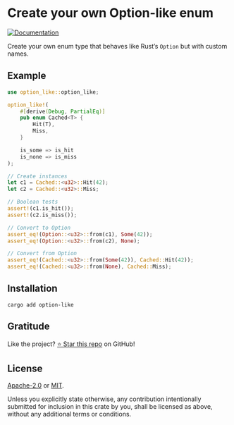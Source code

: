 <!-- DO NOT EDIT -->
<!-- This file is automatically generated by README.ts. -->
<!-- Edit README.ts if you want to make changes. -->

# Create your own Option-like enum

[![Documentation](https://docs.rs/option-like/badge.svg)](https://docs.rs/option-like)

Create your own enum type that behaves like Rust’s `Option` but with custom names.

## Example

```rust
use option_like::option_like;

option_like!(
    #[derive(Debug, PartialEq)]
    pub enum Cached<T> {
        Hit(T),
        Miss,
    }

    is_some => is_hit
    is_none => is_miss
);

// Create instances
let c1 = Cached::<u32>::Hit(42);
let c2 = Cached::<u32>::Miss;

// Boolean tests
assert!(c1.is_hit());
assert!(c2.is_miss());

// Convert to Option
assert_eq!(Option::<u32>::from(c1), Some(42));
assert_eq!(Option::<u32>::from(c2), None);

// Convert from Option
assert_eq!(Cached::<u32>::from(Some(42)), Cached::Hit(42));
assert_eq!(Cached::<u32>::from(None), Cached::Miss);
```

## Installation

```shell
cargo add option-like
```

## Gratitude

Like the project? [⭐ Star this repo](https://github.com/DenisGorbachev/option-like) on GitHub!

## License

[Apache-2.0](LICENSE-APACHE) or [MIT](LICENSE-MIT).

Unless you explicitly state otherwise, any contribution intentionally submitted for inclusion in this crate by you, shall be licensed as above, without any additional terms or conditions.
